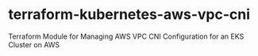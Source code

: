 # terraform-kubernetes-aws-vpc-cni
Terraform Module for Managing AWS VPC CNI Configuration for an EKS Cluster on AWS
